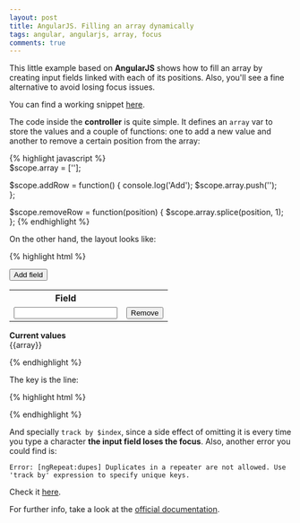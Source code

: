 ```yaml
---
layout: post
title: AngularJS. Filling an array dynamically
tags: angular, angularjs, array, focus
comments: true
---
```


This little example based on **AngularJS** shows how to fill an array by creating input fields linked with each of its positions. Also, you'll see a fine alternative to avoid losing focus issues.

You can find a working snippet [here](https://jsfiddle.net/danilao/g3gw079n/18/).

<!--break-->

The code inside the **controller** is quite simple. It defines an `array` var to store the values and a couple of functions: one to add a new value and another to remove a certain position from the array:

{% highlight javascript %}        
$scope.array = [''];

$scope.addRow = function() {
    console.log('Add');
    $scope.array.push('');  
};
        
$scope.removeRow = function(position) {
    $scope.array.splice(position, 1);  
};
{% endhighlight %}

On the other hand, the layout looks like:

{% highlight html %}
<p>
    <button ng-click="addRow()">Add field</button>
</p>

<table>
    <tr>
        <th>Field</th>
        <th></th>
    <tr>
    <tr ng-repeat="field in array track by $index">
        <td><input type="text" ng-model="array[$index]"></td>       
        <td><button ng-click="removeRow($index)" ng-show="$index!=0">Remove</button></td>
    </tr>   
</table>
<p>
    <b>Current values</b>
    <br>
    <span>{{array}}</span>
</p>
{% endhighlight %}

The key is the line:

{% highlight html %}
<tr ng-repeat="field in array track by $index">
{% endhighlight %}

And specially `track by $index`, since a side effect of omitting it is every time you type a character **the input field loses the focus**. Also, another error you could find is:

```
Error: [ngRepeat:dupes] Duplicates in a repeater are not allowed. Use 'track by' expression to specify unique keys.
```

Check it [here](https://jsfiddle.net/danilao/zmvejy3y/).

For further info, take a look at the [official documentation](https://docs.angularjs.org/api/ng/directive/ngRepeat).